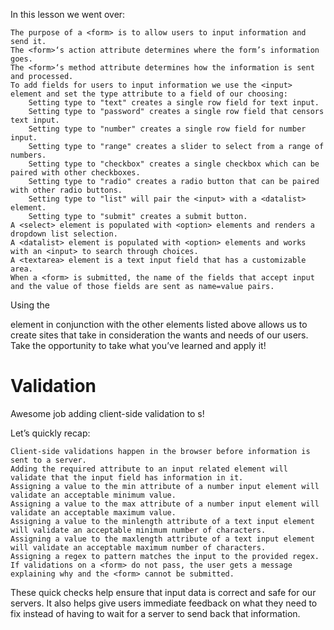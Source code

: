 In this lesson we went over:

    The purpose of a <form> is to allow users to input information and send it.
    The <form>‘s action attribute determines where the form’s information goes.
    The <form>‘s method attribute determines how the information is sent and processed.
    To add fields for users to input information we use the <input> element and set the type attribute to a field of our choosing:
        Setting type to "text" creates a single row field for text input.
        Setting type to "password" creates a single row field that censors text input.
        Setting type to "number" creates a single row field for number input.
        Setting type to "range" creates a slider to select from a range of numbers.
        Setting type to "checkbox" creates a single checkbox which can be paired with other checkboxes.
        Setting type to "radio" creates a radio button that can be paired with other radio buttons.
        Setting type to "list" will pair the <input> with a <datalist> element.
        Setting type to "submit" creates a submit button.
    A <select> element is populated with <option> elements and renders a dropdown list selection.
    A <datalist> element is populated with <option> elements and works with an <input> to search through choices.
    A <textarea> element is a text input field that has a customizable area.
    When a <form> is submitted, the name of the fields that accept input and the value of those fields are sent as name=value pairs.

Using the <form> element in conjunction with the other elements listed above allows us to create sites that take in consideration the wants and needs of our users. Take the opportunity to take what you’ve learned and apply it! 

# Validation
Awesome job adding client-side validation to <form>s!

Let’s quickly recap:

    Client-side validations happen in the browser before information is sent to a server.
    Adding the required attribute to an input related element will validate that the input field has information in it.
    Assigning a value to the min attribute of a number input element will validate an acceptable minimum value.
    Assigning a value to the max attribute of a number input element will validate an acceptable maximum value.
    Assigning a value to the minlength attribute of a text input element will validate an acceptable minimum number of characters.
    Assigning a value to the maxlength attribute of a text input element will validate an acceptable maximum number of characters.
    Assigning a regex to pattern matches the input to the provided regex.
    If validations on a <form> do not pass, the user gets a message explaining why and the <form> cannot be submitted.

These quick checks help ensure that input data is correct and safe for our servers. It also helps give users immediate feedback on what they need to fix instead of having to wait for a server to send back that information.
